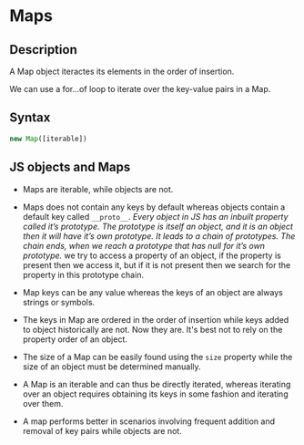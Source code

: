 # Maps

## Description

A Map object iteractes its elements in the order of insertion. 

We can use a for...of loop to iterate over the key-value pairs in a Map.

## Syntax

```javascript
new Map([iterable])
```
## JS objects and Maps

- Maps are iterable, while objects are not.

- Maps does not contain any keys by default whereas objects contain a default key called `__proto__`. _Every object in JS has an inbuilt property called it’s prototype. The prototype is itself an object, and it is an object then it will have it’s own prototype. It leads to a chain of prototypes. The chain ends, when we reach a prototype that has null for it’s own prototype._ we try to access a property of an object, if the property is present then we access it, but if it is not present then we search for the property in this prototype chain.


- Map keys can be any value whereas the keys of an object are always strings or symbols.

- The keys in Map are ordered in the order of insertion while keys added to object historically are not. Now they are. It's best not to rely on the property order of an object.

- The size of a Map can be easily found using the `size` property while the size of an object must be determined manually.

- A Map is an iterable and can thus be directly iterated, whereas iterating over an object requires obtaining its keys in some fashion and iterating over them.

- A map performs better in scenarios involving frequent addition and removal of key pairs while objects are not.

